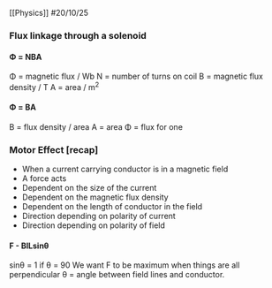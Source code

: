 [[Physics]]
#20/10/25
### Flux linkage through a solenoid
#### Φ = NBA
Φ = magnetic flux / Wb
N = number of turns on coil
B = magnetic flux density / T
A = area / m$^2$
#### Φ = BA
B = flux density / area
A = area
Φ = flux for one
### Motor Effect \[recap]
- When a current carrying conductor is in a magnetic field 
- A force acts
- Dependent on the size of the current
- Dependent on the magnetic flux density
- Dependent on the length of conductor in the field
- Direction depending on polarity of current
- Direction depending on polarity of field
#### F - BILsinθ
sinθ = 1 if θ = 90
We want F to be maximum when things are all perpendicular
θ = angle between field lines and conductor.